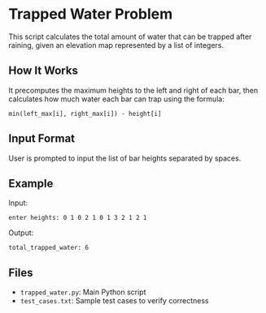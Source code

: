 # Trapped Water Problem

This script calculates the total amount of water that can be trapped after raining, given an elevation map represented by a list of integers.

## How It Works

It precomputes the maximum heights to the left and right of each bar, then calculates how much water each bar can trap using the formula:

```
min(left_max[i], right_max[i]) - height[i]
```

## Input Format

User is prompted to input the list of bar heights separated by spaces.

## Example

Input:
```
enter heights: 0 1 0 2 1 0 1 3 2 1 2 1
```

Output:
```
total_trapped_water: 6
```

## Files

- `trapped_water.py`: Main Python script
- `test_cases.txt`: Sample test cases to verify correctness
